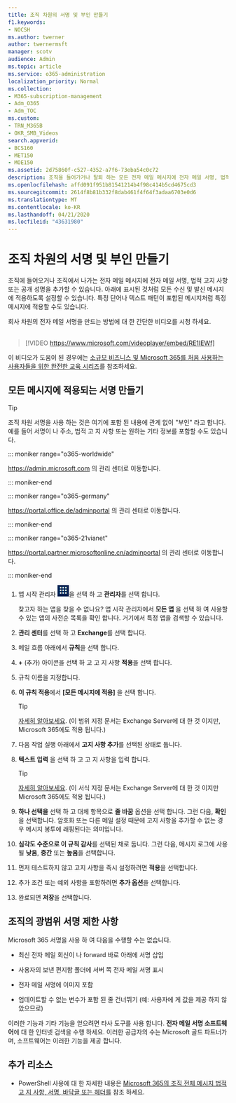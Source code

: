 ```yaml
---
title: 조직 차원의 서명 및 부인 만들기
f1.keywords:
- NOCSH
ms.author: twerner
author: twernermsft
manager: scotv
audience: Admin
ms.topic: article
ms.service: o365-administration
localization_priority: Normal
ms.collection:
- M365-subscription-management
- Adm_O365
- Adm_TOC
ms.custom:
- TRN_M365B
- OKR_SMB_Videos
search.appverid:
- BCS160
- MET150
- MOE150
ms.assetid: 2d75860f-c527-4352-a7f6-73eba54c0c72
description: 조직을 들어가거나 탈퇴 하는 모든 전자 메일 메시지에 전자 메일 서명, 법적 고 지 사항 또는 공개 설명을 추가 하는 방법을 알아봅니다.
ms.openlocfilehash: affd091f951b81541214b4f98c414b5cd4675cd3
ms.sourcegitcommit: 2614f8b81b332f8dab461f4f64f3adaa6703e0d6
ms.translationtype: MT
ms.contentlocale: ko-KR
ms.lasthandoff: 04/21/2020
ms.locfileid: "43631980"
---
```

# <a name="create-organization-wide-signatures-and-disclaimers"></a>조직 차원의 서명 및 부인 만들기

 조직에 들어오거나 조직에서 나가는 전자 메일 메시지에 전자 메일 서명, 법적 고지 사항 또는 공개 성명을 추가할 수 있습니다. 아래에 표시된 것처럼 모든 수신 및 발신 메시지에 적용하도록 설정할 수 있습니다. 특정 단어나 텍스트 패턴이 포함된 메시지처럼 특정 메시지에 적용할 수도 있습니다.

 회사 차원의 전자 메일 서명을 만드는 방법에 대 한 간단한 비디오를 시청 하세요. <br><br>
  
> [!VIDEO https://www.microsoft.com/videoplayer/embed/RE1IEWf] 

이 비디오가 도움이 된 경우에는 [소규모 비즈니스 및 Microsoft 365를 처음 사용하는 사용자들을 위한 완전한 교육 시리즈](https://support.office.com/article/6ab4bbcd-79cf-4000-a0bd-d42ce4d12816)를 참조하세요.

## <a name="create-a-signature-that-applies-to-all-messages"></a>모든 메시지에 적용되는 서명 만들기

> [!TIP]
> 조직 차원 서명을 사용 하는 것은 여기에 포함 된 내용에 관계 없이 "부인" 라고 합니다. 예를 들어 서명이 나 주소, 법적 고 지 사항 또는 원하는 기타 정보를 포함할 수도 있습니다.
    
::: moniker range="o365-worldwide"

<a href="https://go.microsoft.com/fwlink/p/?linkid=2024339" target="_blank">https://admin.microsoft.com</a> 의 관리 센터로 이동합니다.

::: moniker-end

::: moniker range="o365-germany"

<a href="https://go.microsoft.com/fwlink/p/?linkid=848041" target="_blank">https://portal.office.de/adminportal</a> 의 관리 센터로 이동합니다.

::: moniker-end

::: moniker range="o365-21vianet"

<a href="https://go.microsoft.com/fwlink/p/?linkid=850627" target="_blank">https://portal.partner.microsoftonline.cn/adminportal</a> 의 관리 센터로 이동합니다.

::: moniker-end

1. 앱 시작 관리자 ![앱 시작 관리자 아이콘](../../media/7502f4ec-3c9a-435d-a7b4-b9cda85189a7.png)을 선택 하 고 **관리자**를 선택 합니다.
   
    찾고자 하는 앱을 찾을 수 없나요? 앱 시작 관리자에서 **모든 앱** 을 선택 하 여 사용할 수 있는 앱의 사전순 목록을 확인 합니다. 거기에서 특정 앱을 검색할 수 있습니다. 
    
2. **관리 센터**를 선택 하 고 **Exchange**를 선택 합니다.
    
3. 메일 흐름 아래에서 **규칙**을 선택 합니다.
    
4. **+** (추가) 아이콘을 선택 하 고 고 지 사항 **적용**을 선택 합니다.
    
5. 규칙 이름을 지정합니다.
    
6. **이 규칙 적용**에서 **[모든 메시지에 적용]** 을 선택 합니다.
    
    > [!TIP]
    > [자세히 알아보세요](https://docs.microsoft.com/Exchange/policy-and-compliance/mail-flow-rules/signatures#Scoping). (이 범위 지정 문서는 Exchange Server에 대 한 것 이지만, Microsoft 365에도 적용 됩니다.) 
  
7. 다음 작업 실행 아래에서 **고지 사항 추가**를 선택된 상태로 둡니다. 
    
8.  **텍스트 입력** 을 선택 하 고 고 지 사항을 입력 합니다. 
    
    > [!TIP]
    > [자세히 알아보세요](https://docs.microsoft.com/Exchange/policy-and-compliance/mail-flow-rules/signatures#FormatDisclaimer). (이 서식 지정 문서는 Exchange Server에 대 한 것 이지만 Microsoft 365에도 적용 됩니다.) 

9. **하나 선택을** 선택 하 고 대체 항목으로 **줄 바꿈** 옵션을 선택 합니다. 그런 다음, **확인**을 선택합니다. 암호화 또는 다른 메일 설정 때문에 고지 사항을 추가할 수 없는 경우 메시지 봉투에 래핑된다는 의미입니다.
    
10. **심각도 수준으로 이 규칙 감사**를 선택된 채로 둡니다. 그런 다음, 메시지 로그에 사용될 **낮음**, **중간** 또는 **높음**을 선택합니다. 
    
11. 먼저 테스트하지 않고 고지 사항을 즉시 설정하려면 **적용**을 선택합니다. 
    
12. 추가 조건 또는 예외 사항을 포함하려면 **추가 옵션**을 선택합니다. 
    
13. 완료되면 **저장**을 선택합니다. 
    
## <a name="limitations-of-organization-wide-signatures"></a>조직의 광범위 서명 제한 사항

Microsoft 365 서명을 사용 하 여 다음을 수행할 수는 없습니다.
  
- 최신 전자 메일 회신이 나 forward 바로 아래에 서명 삽입
    
- 사용자의 보낸 편지함 폴더에 서버 쪽 전자 메일 서명 표시
    
- 전자 메일 서명에 이미지 포함
    
- 업데이트할 수 없는 변수가 포함 된 줄 건너뛰기 (예: 사용자에 게 값을 제공 하지 않았으므로)
    
이러한 기능과 기타 기능을 얻으려면 타사 도구를 사용 합니다. **전자 메일 서명 소프트웨어**에 대 한 인터넷 검색을 수행 하세요. 이러한 공급자의 수는 Microsoft 골드 파트너가 며, 소프트웨어는 이러한 기능을 제공 합니다. 
  
## <a name="more-resources"></a>추가 리소스

- PowerShell 사용에 대 한 자세한 내용은 [Microsoft 365의 조직 전체 메시지 법적 고 지 사항, 서명, 바닥글 또는 헤더를](https://docs.microsoft.com/exchange/security-and-compliance/mail-flow-rules/disclaimers-signatures-footers-or-headers) 참조 하세요. 
    

